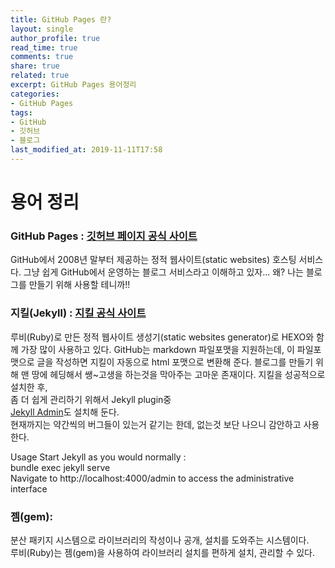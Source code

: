 ```yaml
---
title: GitHub Pages 란?
layout: single
author_profile: true
read_time: true
comments: true
share: true
related: true
excerpt: GitHub Pages 용어정리
categories:
- GitHub Pages
tags:
- GitHub
- 깃허브
- 블로그
last_modified_at: 2019-11-11T17:58
---
```


# 용어 정리
### GitHub Pages : [깃허브 페이지 공식 사이트](https://pages.github.com/)
GitHub에서 2008년 말부터 제공하는 정적 웹사이트(static websites) 호스팅 서비스다.
그냥 쉽게 GitHub에서 운영하는 블로그 서비스라고 이해하고 있자... 
왜? 나는 블로그를 만들기 위해 사용할 테니까!!

### 지킬(Jekyll) : [지킬 공식 사이트](https://jekyllrb-ko.github.io/)
루비(Ruby)로 만든 정적 웹사이트 생성기(static websites generator)로 HEXO와 함께 가장 많이 사용하고 있다.
GitHub는 markdown 파일포맷을 지원하는데, 이 파일포맷으로 글을 작성하면 지킬이 자동으로 html 포맷으로 변환해 준다.
블로그를 만들기 위해  맨 땅에 헤딩해서 쌩~고생을 하는것을 막아주는 고마운 존재이다.
지킬을 성공적으로 설치한 후,   
좀 더 쉽게 관리하기 위해서 Jekyll plugin중   
[Jekyll  Admin](https://github.com/jekyll/jekyll-admin)도 설치해 둔다.  
현재까지는 약간씩의 버그들이 있는거 같기는 한데,  없는것 보단 나으니 감안하고 사용한다.

Usage
Start Jekyll as you would normally :  
bundle exec jekyll serve   
Navigate to http://localhost:4000/admin   to access the administrative interface  

### 젬(gem): 
분산 패키지 시스템으로 라이브러리의 작성이나 공개, 설치를 도와주는 시스템이다.  
루비(Ruby)는 젬(gem)을 사용하여 라이브러리 설치를 편하게 설치, 관리할 수 있다.